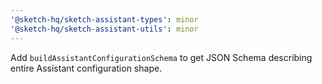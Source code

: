 ```yaml
---
'@sketch-hq/sketch-assistant-types': minor
'@sketch-hq/sketch-assistant-utils': minor
---
```


Add `buildAssistantConfigurationSchema` to get JSON Schema describing entire Assistant configuration
shape.
